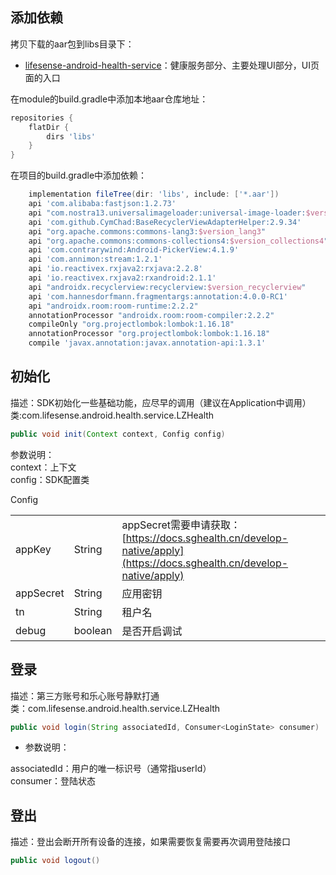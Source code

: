 <a name="wAasu"></a>
## 添加依赖
拷贝下载的aar包到libs目录下：

- [lifesense-android-health-service](https://github.com/leshiguang/maven-repository/packages/492064)：健康服务部分、主要处理UI部分，UI页面的入口

在module的build.gradle中添加本地aar仓库地址：
```groovy
repositories {
    flatDir {
        dirs 'libs'
    }
}
```

在项目的build.gradle中添加依赖：

```groovy
    implementation fileTree(dir: 'libs', include: ['*.aar'])
    api 'com.alibaba:fastjson:1.2.73'
    api "com.nostra13.universalimageloader:universal-image-loader:$version_imageloader"
	api 'com.github.CymChad:BaseRecyclerViewAdapterHelper:2.9.34'
    api "org.apache.commons:commons-lang3:$version_lang3"
    api "org.apache.commons:commons-collections4:$version_collections4"
	api 'com.contrarywind:Android-PickerView:4.1.9'
    api 'com.annimon:stream:1.2.1'
    api 'io.reactivex.rxjava2:rxjava:2.2.8'
    api 'io.reactivex.rxjava2:rxandroid:2.1.1'
    api "androidx.recyclerview:recyclerview:$version_recyclerview"
 	api 'com.hannesdorfmann.fragmentargs:annotation:4.0.0-RC1'
	api "androidx.room:room-runtime:2.2.2"
    annotationProcessor "androidx.room:room-compiler:2.2.2"
	compileOnly "org.projectlombok:lombok:1.16.18"
    annotationProcessor "org.projectlombok:lombok:1.16.18"
    compile 'javax.annotation:javax.annotation-api:1.3.1'
```
<a name="NaSja"></a>
## 初始化

描述：SDK初始化一些基础功能，应尽早的调用（建议在Application中调用）<br />类:com.lifesense.android.health.service.LZHealth
```java
public void init(Context context, Config config)
```
参数说明：<br />context：上下文<br />config：SDK配置类

Config

|  |  |  |
| --- | --- | --- |
| appKey | String | appSecret需要申请获取：[https://docs.sghealth.cn/develop-native/apply](https://docs.sghealth.cn/develop-native/apply) |
| appSecret | String | 应用密钥 |
| tn | String | 租户名 |
| debug | boolean | 是否开启调试 |


<a name="GRiVG"></a>
## 登录
描述：第三方账号和乐心账号静默打通<br />类：com.lifesense.android.health.service.LZHealth

```java
public void login(String associatedId, Consumer<LoginState> consumer)
```

- 参数说明：

associatedId：用户的唯一标识号（通常指userId）<br />consumer：登陆状态

<a name="rHTss"></a>
## 登出
描述：登出会断开所有设备的连接，如果需要恢复需要再次调用登陆接口
```java
public void logout()
```


